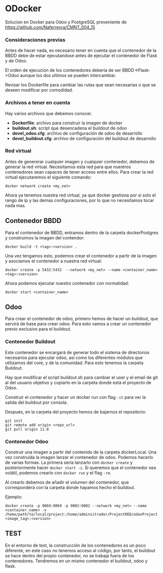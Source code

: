 # ODocker
Solucion en Docker para Odoo y PostgreSQL proveniente de https://github.com/Naferreyra/CMNT_004_15
### Consideraciones previas
Antes de hacer nada, es necesario tener en cuenta que el contenedor de la BBDD debe de estar ejecutandose antes de ejecutar el contenedor de Flask y de Odoo.

El orden de ejecucion de los contenedores deberia de ser BBDD->Flask->Odoo aunque los dos ultimos se pueden intercambiar.

Revisar los Dockerfile para cambiar las rutas que sean necesarias o que se deseen modificar por comodidad. 
### Archivos a tener en cuenta
Hay varios archivos que debemos conocer.

* **Dockerfile**: archivo para construir la imagen de docker
* **buildout.sh**: script que desencadena el buildout de odoo
* **devel_odoo.cfg**: archivo de configuración de odoo de desarrollo
* **devel_buildout.cfg**: archivo de configuración del buildout de desarrollo

### Red virtual
Antes de genererar cualquier imagen y cualquier contenedor, debemos de generar la red virtual. Necesitamos esta red para que nuestros contenedores sean capaces de tener acceso entre ellos. Para crear la red virtual ejecutaremos el siguiente comando:
```commandline
docker network create <my_net>
```
Ahora ya tenemos nuestra red virtual, ya que docker gestiona por si solo el rango de ip y las demas configuraciones, 
por lo que no necesitamos tocar nada mas.
## Contenedor BBDD
Para el contenedor de BBDD, entramos dentro de la carpeta dockerPostgres y construimos la imagen del contendor:
```commandline
docker build -t <tag>:<version> .
```
Una vez tengamos esto, podemos crear el contenedor a partir de la imagen y asociamos el contenedor a nuestra red virtual:
```commandline
docker create -p 5432:5432  --network <my_net> --name <container_name> <tag>:<version>
```
Ahora podemos ejecutar nuestro contenedor con normalidad:
```commandline
docker start <container_name>
```
## Odoo
Para crear el contenedor de odoo, primero hemos de hacer un buildout, que servirá de base para crear odoo. Para esto vamos a crear un contenedor previo exclusivo para el buildout.

### Contenedor Buildout
Este contenedor se encargará de generar todo el sistema de directorios necesarios para ejecutar odoo, así como los diferentes módulos que utilizamos del core, y de la comunidad.
Para esto tenemos la carpeta Buildout.

Hay que modificar el script buildout.sh para cambiar el user y el email de git al del usuario objetivo y copiarlo en la carpeta donde está el proyecto de Odoo.

Construir el contenedor y hacer un docker run con flag `-it` para ver la salida del buildout por consola. 

Después, en la carpeta del proyecto hemos de bajarnos el repositorio:

```commandline
git init
git remote add origin <repo_url>
git pull origin 11.0
```

### Contenedor Odoo
Construir una imagen a partir del contenido de la carpeta dockerLocal. Una vez construida la imagen lanzar el contenedor de odoo. Podemos hacerlo de varias formas.
La primera sería lanzarlo con `docker create` y posteriormente hacer `docker start -i`. Si queremos que el contenedor sea volátil, podemos crearlo con `docker run` y el flag `-rm`.

Al crearlo debemos de añadir el volumen del contenedor, que corresponderá con la carpeta donde hayamos hecho el buildout.

Ejemplo:
```commandline
docker create -p 9069:9069 -p 9002:9002 --network <my_net> --name <container_name> -v /home/path/to/local/project:/home/adminsitrador/ProjectRED/odooProject <image_tag>:<version>
```

## TEST

En el entorno de test, la construcción de los contenedores es un poco diferente, en este caso no tenemos acceso al código, por tanto,
el buildout se hace dentro del propio contenedor, no se trabaja fuera de los contenedores. Tendremos en un mismo contenedor el buildout,
odoo y flask.
